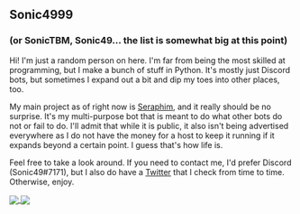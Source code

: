 ## Sonic4999
### (or SonicTBM, Sonic49... the list is somewhat big at this point)

Hi! I'm just a random person on here. I'm far from being the most skilled at programming, but I make a bunch of stuff in Python. It's mostly just Discord bots, but sometimes I expand out a bit and dip my toes into other places, too.

My main project as of right now is [Seraphim](https://github.com/Sonic4999/Seraphim-Bot), and it really should be no surprise. It's my multi-purpose bot that is meant to do what other bots do not or fail to do. I'll admit that while it is public, it also isn't being advertised everywhere as I do not have the money for a host to keep it running if it expands beyond a certain point. I guess that's how life is.

Feel free to take a look around. If you need to contact me, I'd prefer Discord (Sonic49#7171), but I also do have a [Twitter](https://twitter.com/SonicTBM) that I check from time to time. Otherwise, enjoy.

<a href="https://github.com/Sonic4999">
  <img align="center" src="https://github-readme-stats.vercel.app/api?username=Sonic4999&show_icons=true&theme=dark" />
</a>
<a href="https://github.com/Sonic4999">
  <img align="center" src="https://github-readme-stats.vercel.app/api/top-langs/?username=Sonic4999&layout=compact&exclude_repo=DH-Season-6-Archive&theme=dark" />
</a>

